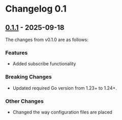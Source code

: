 # Changelog 0.1

## [0.1.1](https://github.com/project-cdim/configuration-exporter-compose/compare/v0.1.0...v0.1.1) - 2025-09-18

The changes from v0.1.0 are as follows:

### Features

- Added subscribe functionality

### Breaking Changes

- Updated required Go version from 1.23+ to 1.24+.

### Other Changes

- Changed the way configuration files are placed
